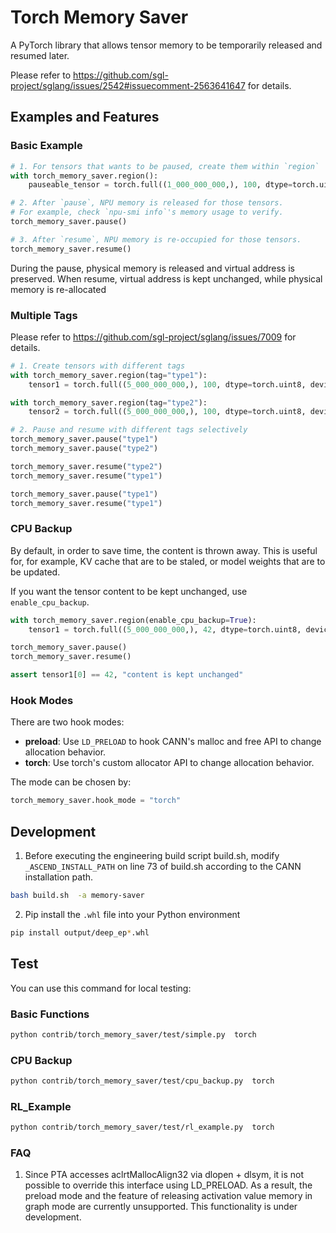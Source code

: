 # Torch Memory Saver

A PyTorch library that allows tensor memory to be temporarily released and resumed later.

Please refer to https://github.com/sgl-project/sglang/issues/2542#issuecomment-2563641647 for details.

## Examples and Features

### Basic Example

```python
# 1. For tensors that wants to be paused, create them within `region`
with torch_memory_saver.region():
    pauseable_tensor = torch.full((1_000_000_000,), 100, dtype=torch.uint8, device='npu')

# 2. After `pause`, NPU memory is released for those tensors.
# For example, check `npu-smi info`'s memory usage to verify.
torch_memory_saver.pause()

# 3. After `resume`, NPU memory is re-occupied for those tensors.
torch_memory_saver.resume()
```

During the pause, physical memory is released and virtual address is preserved. When resume, virtual address is kept unchanged, while physical memory is re-allocated

### Multiple Tags

Please refer to https://github.com/sgl-project/sglang/issues/7009 for details.

```python
# 1. Create tensors with different tags
with torch_memory_saver.region(tag="type1"):
    tensor1 = torch.full((5_000_000_000,), 100, dtype=torch.uint8, device='npu')

with torch_memory_saver.region(tag="type2"):
    tensor2 = torch.full((5_000_000_000,), 100, dtype=torch.uint8, device='npu')

# 2. Pause and resume with different tags selectively
torch_memory_saver.pause("type1")
torch_memory_saver.pause("type2")

torch_memory_saver.resume("type2")
torch_memory_saver.resume("type1")

torch_memory_saver.pause("type1")
torch_memory_saver.resume("type1")
```

### CPU Backup

By default, in order to save time, the content is thrown away. This is useful for, for example, KV cache that are to be staled, or model weights that are to be updated.

If you want the tensor content to be kept unchanged, use `enable_cpu_backup`.

```python
with torch_memory_saver.region(enable_cpu_backup=True):
    tensor1 = torch.full((5_000_000_000,), 42, dtype=torch.uint8, device='npu')

torch_memory_saver.pause()
torch_memory_saver.resume()

assert tensor1[0] == 42, "content is kept unchanged"
```

### Hook Modes

There are two hook modes:

* **preload**: Use `LD_PRELOAD` to hook CANN's malloc and free API to change allocation behavior.
* **torch**: Use torch's custom allocator API to change allocation behavior.

The mode can be chosen by:

```python
torch_memory_saver.hook_mode = "torch"
```

## Development

1. Before executing the engineering build script build.sh, modify `_ASCEND_INSTALL_PATH` on line 73 of build.sh according to the CANN installation path.

```bash
bash build.sh  -a memory-saver
```
2. Pip install the `.whl` file into your Python environment

```bash
pip install output/deep_ep*.whl
```
## Test
You can use this command for local testing:

### Basic Functions
```bash
python contrib/torch_memory_saver/test/simple.py  torch
```

### CPU Backup
```bash
python contrib/torch_memory_saver/test/cpu_backup.py  torch
```

### RL_Example
```bash
python contrib/torch_memory_saver/test/rl_example.py  torch
```

### FAQ
1. Since PTA accesses aclrtMallocAlign32 via dlopen + dlsym, it is not possible to override this interface using LD_PRELOAD. As a result, the preload mode and the feature of releasing activation value memory in graph mode are currently unsupported. This functionality is under development.
